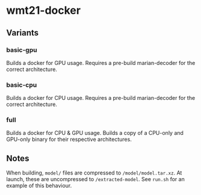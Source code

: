 # wmt21-docker

## Variants
### basic-gpu
Builds a docker for GPU usage. Requires a pre-build marian-decoder for the correct architecture.

### basic-cpu
Builds a docker for CPU usage. Requires a pre-build marian-decoder for the correct architecture.

### full
Builds a docker for CPU & GPU usage. Builds a copy of a CPU-only and GPU-only binary for their respective architectures.

## Notes
When building, `model/` files are compressed to `/model/model.tar.xz`. At launch, these are uncompressed to `/extracted-model`. See `run.sh` for an example of this behaviour.

